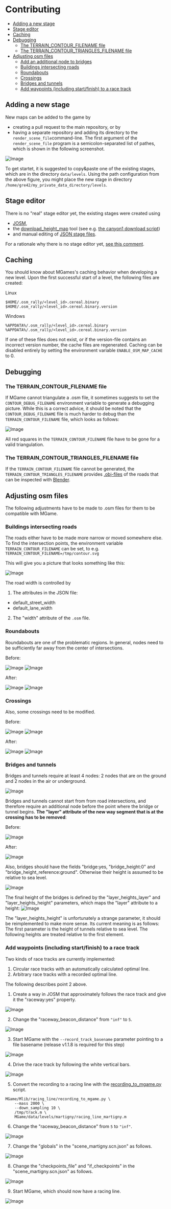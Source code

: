 # Contributing

-   [Adding a new
    stage](#adding-a-new-stage)
-   [Stage editor](#stage-editor)
-   [Caching](#caching)
-   [Debugging](#debugging)
    -   [The TERRAIN_CONTOUR_FILENAME
        file](#the-terrain_contour_filename-file)
    -   [The TERRAIN_CONTOUR_TRIANGLES_FILENAME
        file](#the-terrain_contour_triangles_filename-file)
-   [Adjusting osm
    files](#adjusting-osm-files)
    -   [Add an additional node to
        bridges](#add-an-additional-node-to-bridges)
    -   [Buildings intersecting
        roads](#buildings-intersecting-roads)
    -   [Roundabouts](#roundabouts)
    -   [Crossings](#crossings)
    -   [Bridges and
        tunnels](#bridges-and-tunnels)
    -   [Add waypoints (including start/finish) to a race
        track](#add-waypoints-including-startfinish-to-a-race-track)

## Adding a new stage

New maps can be added to the game by

-   creating a pull request to the main repository, or by
-   having a separate repository and adding its directory to the
    `render_scene_file`command-line. The first argument of the
    `render_scene_file` program is a semicolon-separated list of pathes,
    which is shown in the following screenshot.

![Image](https://github.com/user-attachments/assets/098f0fb7-6580-49ef-8058-655a5cecafa7)

To get startet, it is suggested to copy&paste one of the existing stages, which are in the directory `data/levels`. Using the path configuration from the above figure, you might place the new stage in directory `/home/gre42/my_private_data_directory/levels`.

## Stage editor

There is no \"real\" stage editor yet, the existing stages were created
using

-   [JOSM](https://josm.openstreetmap.de/),
-   the
    [download_height_map](https://github.com/gre-42/Mlib/blob/master/Apps/Download_Heightmap/download_heightmap.cpp)
    tool (see e.g. [the canyon1 download
    script](https://github.com/gre-42/MGame/blob/main/data/levels/canyon1/download_height.sh))
-   and manual editing of [JSON stage
    files](https://github.com/gre-42/MGame/blob/main/data/levels/desert1/osm_resource_desert1.scn.json).

For a rationale why there is no stage editor yet, [see this
comment](https://github.com/gre-42/MGame/issues/6#issuecomment-2614450657).

## Caching

You should know about MGames\'s caching behavior when developing a new
level. Upon the first successful start of a level, the following files
are created:

Linux

    $HOME/.osm_rally/<level_id>.cereal.binary
    $HOME/.osm_rally/<level_id>.cereal.binary.version

Windows

    %APPDATA%/.osm_rally/<level_id>.cereal.binary
    %APPDATA%/.osm_rally/<level_id>.cereal.binary.version

If one of these files does not exist, or if the version-file contains an
incorrect version number, the cache files are regenerated. Caching can
be disabled entirely by setting the environment variable
`ENABLE_OSM_MAP_CACHE` to 0.

## Debugging

### The TERRAIN_CONTOUR_FILENAME file

If MGame cannot triangulate a .osm file, it sometimes suggests to set
the `CONTOUR_DEBUG_FILENAME` environment variable to generate a
debugging picture. While this is a correct advice, it should be noted
that the `CONTOUR_DEBUG_FILENAME` file is much harder to debug than the
`TERRAIN_CONTOUR_FILENAME` file, which looks as follows:

![Image](https://github.com/user-attachments/assets/df1741d9-95e6-4be0-be3b-424bd047cefe)

All red squares in the `TERRAIN_CONTOUR_FILENAME` file have to be gone
for a valid triangulation.

### The TERRAIN_CONTOUR_TRIANGLES_FILENAME file

If the `TERRAIN_CONTOUR_FILENAME` file cannot be generated, the
`TERRAIN_CONTOUR_TRIANGLES_FILENAME` provides
[.obj-files](https://en.wikipedia.org/wiki/Wavefront_.obj_file) of the
roads that can be inspected with [Blender](https://www.blender.org/).

## Adjusting osm files

The following adjustments have to be made to .osm files for them to be
compatible with MGame.

### Buildings intersecting roads

The roads either have to be made more narrow or moved somewhere else. To
find the intersection points, the environment variable
`TERRAIN_CONTOUR_FILENAME` can be set, to e.g.
`TERRAIN_CONTOUR_FILENAME=/tmp/contour.svg`

This will give you a picture that looks something like this:

![Image](https://github.com/user-attachments/assets/24925a2d-ec8f-4014-98e8-b9970e07fd5f)

The road width is controlled by

1.  The attributes in the JSON file:

-   default_street_width
-   default_lane_width

2.  The \"width\" attribute of the `.osm` file.

### Roundabouts

Roundabouts are one of the problematic regions. In general, nodes need
to be sufficiently far away from the center of intersections.

Before:

![Image](https://github.com/user-attachments/assets/1c854aab-977e-42ec-a78c-7d8767d90e05)
![Image](https://github.com/user-attachments/assets/7d389b07-b265-4e39-8a46-3daa281c025e)

After:

![Image](https://github.com/user-attachments/assets/68e427c8-6e13-4bed-af4a-a10bd40c8dec)
![Image](https://github.com/user-attachments/assets/63ed11bb-eb1e-4518-90ae-41cb67bbc945)

### Crossings

Also, some crossings need to be modified.

Before:

![Image](https://github.com/user-attachments/assets/52dfcca4-91e2-4059-b873-fc1b40c5b582)
![Image](https://github.com/user-attachments/assets/6f44568b-88a9-431e-84ea-0c566aa6e730)

After:

![Image](https://github.com/user-attachments/assets/67d0c626-77ae-4194-b924-4ba76d42629a)
![Image](https://github.com/user-attachments/assets/70ba35e6-a259-4569-9e92-02779a53fc03)

### Bridges and tunnels

Bridges and tunnels require at least 4 nodes: 2 nodes that are on the ground and 2
nodes in the air or underground.

![Image](https://github.com/user-attachments/assets/8c83f440-7022-42be-96f0-1c0715e12134)

Bridges and tunnels cannot start from from road intersections, and therefore require an
additional node before the point where the bridge or tunnel begins.
**The \"layer\" attribute of the new way segment that is at the crossing has to be removed**:

Before:

![Image](https://github.com/user-attachments/assets/e1b4934d-8d65-4757-8cb7-c144d6093313)

After:

![Image](https://github.com/user-attachments/assets/26425d91-f194-4f1c-9c2e-ef23dc0525a3)

Also, bridges should have the fields \"bridge:yes, \"bridge_height:0\"
and \"bridge_height_reference:ground\". Otherwise their height is
assumed to be relative to sea level.

![Image](https://github.com/user-attachments/assets/487f0ebc-c041-4a05-964f-1f2057c7842b)

The final height of the bridges is defined by the
\"layer_heights_layer\" and \"layer_heights_height\" parameters, which
maps the \"layer\" attribute to a height:
![Image](https://github.com/user-attachments/assets/947a83dc-cce6-45fe-90c9-061000699c0d)

The \"layer_heights_height\" is unfortunately a strange parameter, it
should be reimplemented to make more sense. Its current meaning is as
follows: The first parameter is the height of tunnels relative to sea
level. The following heights are treated relative to the first element.

### Add waypoints (including start/finish) to a race track

Two kinds of race tracks are currently implemented:

1.  Circular race tracks with an automatically calculated optimal line.
2.  Arbitrary race tracks with a recorded optimal line.

The following describes point 2 above.

1.  Create a way in JOSM that approximately follows the race track and
    give it the \"raceway:yes\" property.

![Image](https://github.com/user-attachments/assets/7589d9a7-22d8-4d84-83e3-264cfd016021)

2.  Change the \"raceway_beacon_distance\" from `"inf"` to `5`.

![Image](https://github.com/user-attachments/assets/5e5c3fc7-7ac4-4786-9c60-3b9519b945ad)

3.  Start MGame with the `--record_track_basename` parameter pointing to
    a file basename (release v1.1.8 is required for this step)

![Image](https://github.com/user-attachments/assets/b565ff2c-ace7-4172-9640-aac8ea212b9b)

4.  Drive the race track by following the white vertical bars.

![Image](https://github.com/user-attachments/assets/3bbf8bd2-2a61-4e63-94f4-8fcc61854183)

5.  Convert the recording to a racing line with the
    [recording_to_mgame.py](https://github.com/gre-42/Mlib/blob/main/racing_line/recording_to_mgame.py)
    script.

``` shell
MGame/Mlib/racing_line/recording_to_mgame.py \
    --mass 2000 \
    --down_sampling 10 \
    /tmp/track.m \
    MGame/data/levels/martigny/racing_line_martigny.m
```

6.  Change the \"raceway_beacon_distance\" from `5` to `"inf"`.

![Image](https://github.com/user-attachments/assets/96b746a4-b349-434b-a174-73af6b8d18fd)

7.  Change the \"globals\" in the \"scene_martigny.scn.json\" as
    follows.

![Image](https://github.com/user-attachments/assets/a351f72f-d720-4259-8a92-ca7f9c015c3e)

8.  Change the \"checkpoints_file\" and \"if_checkpoints\" in the
    \"scene_martigny.scn.json\" as follows.

![Image](https://github.com/user-attachments/assets/0da0f5e6-0536-4b52-967c-351a6017d46d)

9.  Start MGame, which should now have a racing line.

![Image](https://github.com/user-attachments/assets/5e0ac608-1523-49f5-8050-e9dc56c36aaa)
